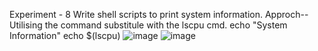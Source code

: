 Experiment - 8
Write shell scripts to print system information.
Approch--Utilising the command substitule with the lscpu cmd.
echo "System Information"
echo $(lscpu)
![image](https://github.com/user-attachments/assets/ae690fd3-1e94-4e6a-a426-9169d067c213)
![image](https://github.com/user-attachments/assets/7998c0c1-377d-44a5-ad1f-5cc70a7ce7c9)
